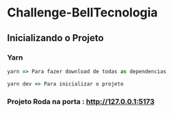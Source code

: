 # Challenge-BellTecnologia


## Inicializando o Projeto

### Yarn 
```javascript
yarn => Para fazer download de todas as dependencias

yarn dev => Para inicializar o projeto

```
### Projeto Roda na porta : http://127.0.0.1:5173
